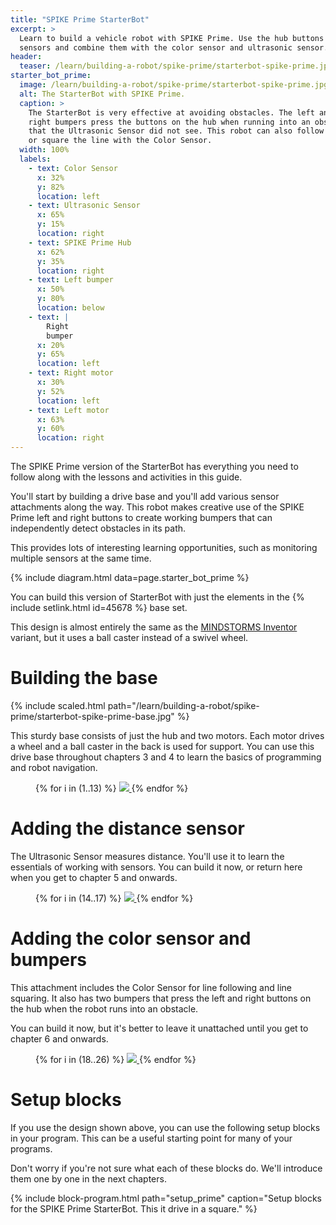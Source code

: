 ```yaml
---
title: "SPIKE Prime StarterBot"
excerpt: >
  Learn to build a vehicle robot with SPIKE Prime. Use the hub buttons as extra
  sensors and combine them with the color sensor and ultrasonic sensor.
header:
  teaser: /learn/building-a-robot/spike-prime/starterbot-spike-prime.jpg
starter_bot_prime:
  image: /learn/building-a-robot/spike-prime/starterbot-spike-prime.jpg
  alt: The StarterBot with SPIKE Prime.
  caption: >
    The StarterBot is very effective at avoiding obstacles. The left and
    right bumpers press the buttons on the hub when running into an obstacle
    that the Ultrasonic Sensor did not see. This robot can also follow lines
    or square the line with the Color Sensor.
  width: 100%
  labels:
    - text: Color Sensor
      x: 32%
      y: 82%
      location: left
    - text: Ultrasonic Sensor
      x: 65%
      y: 15%
      location: right
    - text: SPIKE Prime Hub
      x: 62%
      y: 35%
      location: right
    - text: Left bumper
      x: 50%
      y: 80%
      location: below
    - text: |
        Right
        bumper
      x: 20%
      y: 65%
      location: left
    - text: Right motor
      x: 30%
      y: 52%
      location: left
    - text: Left motor
      x: 63%
      y: 60%
      location: right
---
```


The SPIKE Prime version of the StarterBot has everything you need to
follow along with the lessons and activities in this guide.

You'll start by building a drive base and you'll add various sensor attachments
along the way. This robot makes creative use of the SPIKE Prime left and right
buttons to create working bumpers that can independently detect obstacles in
its path.

This provides lots of interesting learning opportunities, such as monitoring
multiple sensors at the same time.

{% include diagram.html data=page.starter_bot_prime %}

You can build this version of StarterBot with just the elements in the {%
include setlink.html id=45678 %} base set.

This design is almost entirely the same as
the [MINDSTORMS Inventor](/learn/building-a-robot/mindstorms-inventor/) variant,
but it uses a ball caster instead of a swivel wheel.

# Building the base

{% include scaled.html path="/learn/building-a-robot/spike-prime/starterbot-spike-prime-base.jpg" %}

This sturdy base consists of just the hub and two motors. Each motor drives a
wheel and a ball caster in the back is used for support. You can use this drive
base throughout chapters 3 and 4 to learn the basics of programming and robot
navigation.

<figure class="half">
{% for i in (1..13) %}
      <a href="/learn/building-a-robot/spike-prime/starterbot-prime-{{ i | prepend: '0' | slice: -2, 2 }}.png">
          <img src="/learn/building-a-robot/spike-prime/starterbot-prime-thumb-{{ i | prepend: '0' | slice: -2, 2 }}.png">
      </a>
  {% endfor %}
</figure>

# Adding the distance sensor

The Ultrasonic Sensor measures distance. You'll use it to learn the essentials
of working with sensors. You can build it now, or return here when you get to
chapter 5 and onwards.

<figure class="half">
{% for i in (14..17) %}
      <a href="/learn/building-a-robot/spike-prime/starterbot-prime-{{ i | prepend: '0' | slice: -2, 2 }}.png">
          <img src="/learn/building-a-robot/spike-prime/starterbot-prime-thumb-{{ i | prepend: '0' | slice: -2, 2 }}.png">
      </a>
  {% endfor %}
</figure>

# Adding the color sensor and bumpers

This attachment includes the Color Sensor for line following and line squaring.
It also has two bumpers that press the left and right buttons on the hub when
the robot runs into an obstacle.

You can build it now, but it's better to leave it unattached
until you get to chapter 6 and onwards.

<figure class="half">
{% for i in (18..26) %}
      <a href="/learn/building-a-robot/spike-prime/starterbot-prime-{{ i | prepend: '0' | slice: -2, 2 }}.png">
          <img src="/learn/building-a-robot/spike-prime/starterbot-prime-thumb-{{ i | prepend: '0' | slice: -2, 2 }}.png">
      </a>
  {% endfor %}
</figure>

# Setup blocks

If you use the design shown above, you can use the following setup blocks in
your program. This can be a useful starting point for many of your programs.

Don't worry if you're not sure what each of these blocks do. We'll introduce
them one by one in the next chapters.

{% include block-program.html
path="setup_prime"
caption="Setup blocks for the SPIKE Prime StarterBot. This it drive in a square."
%}
